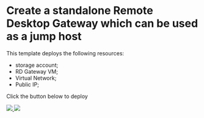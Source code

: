 # Create a standalone Remote Desktop Gateway which can be used as a jump host 
This template deploys the following resources: 

<ul><li>storage account;</li><li>RD Gateway VM;</li><li>Virtual Network;</li><li>Public IP;</li></ul> 


Click the button below to deploy 
 
<a href="https://portal.azure.com/#create/Microsoft.Template/uri/https%3A%2F%2Fraw.githubusercontent.com%2FAzure%2Fazure-quickstart-templates%2Fmaster%2Frds-deployment-rdsgw%2Fazuredeploy.json" target="_blank"> 

 
<img src="http://azuredeploy.net/deploybutton.png"/> 

 
</a> 

<a href="http://armviz.io/#/?load=https%3A%2F%2Fraw.githubusercontent.com%2FAzure%2Fazure-quickstart-templates%2Fmaster%2Frds-deployment-rdsgw%2Fazuredeploy.json" target="_blank"> 


 
<img src="http://armviz.io/visualizebutton.png"/> 

 
</a> 

